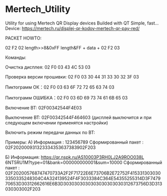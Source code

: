 # Mertech_Utility
Utility for using Mertech QR Display devices
Builded with QT
Simple, fast...
Device:
https://mertech.ru/displej-qr-kodov-mertech-qr-pay-red/


PACKET HOWTO:

02 F2 02  length>>8&0xFF  length&FF + data + 02 F2 03

Команды:

Очистка дисплея:  02 F0 03 43 4C 53 03 

Проверка версии прошивки: 02 F0 03 30 44 31 33 30 32 3F 03

Пиктограмм ОК：02 F0 03 63 6F 72 72 65 63 74 03

Пиктограмм ОШИБКА：02 F0 03 6D 69 73 74 61 6B 65 03

Включение BT:  02F00342544F4E03
 
Выключение BT: 02F00342544F464603
(дисплей выключится и при следующем включении применятся настройки)

Включить режим передачи данных по ВТ: 

Примеры:
А) Информация : 123456789 
Сформированный пакет : 02F202000931323334353637383902F203

Б)   Информация:    https://qr.nspk.ru/AS10003P3RH0LJ2A9ROO038L 6NT5RU1M?type=01&bank=000000000001&sum=10000
Сформированный пакет : 02F202005768747470733A2F2F71722E6E73706B2E72752F4153313030303350335248304C4A324139524F4F3033384C364E54355255314D3F747970653D30312662616E6B3D3030303030303030303030312673756D3D313030303002F203
